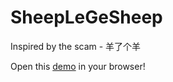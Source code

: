 # SheepLeGeSheep
 
Inspired by the scam - 羊了个羊

Open this [demo](https://juicetinliu.github.io/SheepLeGeSheep) in your browser!